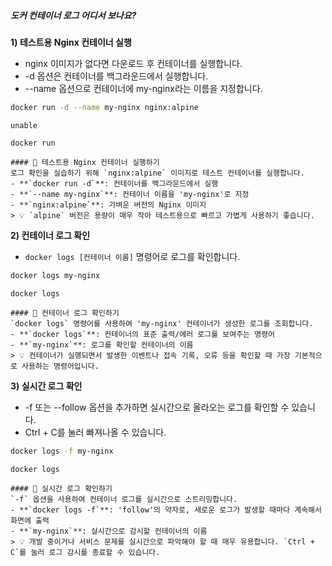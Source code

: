 ##### 도커 컨테이너 로그 어디서 보나요? #####

**1) 테스트용 Nginx 컨테이너 실행**

* nginx 이미지가 없다면 다운로드 후 컨테이너를 실행합니다.
* -d 옵션은 컨테이너를 백그라운드에서 실행합니다.
* --name 옵션으로 컨테이너에 my-nginx라는 이름을 지정합니다.

```bash
docker run -d --name my-nginx nginx:alpine
```
```no-err-check
unable
```
```tech
docker run
```
```desc
#### 🚀 테스트용 Nginx 컨테이너 실행하기
로그 확인을 실습하기 위해 `nginx:alpine` 이미지로 테스트 컨테이너를 실행합니다.
- **`docker run -d`**: 컨테이너를 백그라운드에서 실행
- **`--name my-nginx`**: 컨테이너 이름을 'my-nginx'로 지정
- **`nginx:alpine`**: 가벼운 버전의 Nginx 이미지
> 💡 `alpine` 버전은 용량이 매우 작아 테스트용으로 빠르고 가볍게 사용하기 좋습니다.
```

**2) 컨테이너 로그 확인**

* `docker logs [컨테이너 이름]` 명령어로 로그를 확인합니다.

```bash
docker logs my-nginx
```

```tech
docker logs
```
```desc
#### 📜 컨테이너 로그 확인하기
`docker logs` 명령어를 사용하여 'my-nginx' 컨테이너가 생성한 로그를 조회합니다.
- **`docker logs`**: 컨테이너의 표준 출력/에러 로그를 보여주는 명령어
- **`my-nginx`**: 로그를 확인할 컨테이너의 이름
> 💡 컨테이너가 실행되면서 발생한 이벤트나 접속 기록, 오류 등을 확인할 때 가장 기본적으로 사용하는 명령어입니다.
```

**3) 실시간 로그 확인**

* -f 또는 --follow 옵션을 추가하면 실시간으로 올라오는 로그를 확인할 수 있습니다.
* Ctrl + C를 눌러 빠져나올 수 있습니다.

```bash
docker logs -f my-nginx
```

```tech
docker logs
```
```desc
#### 📡 실시간 로그 확인하기
`-f` 옵션을 사용하여 컨테이너 로그를 실시간으로 스트리밍합니다.
- **`docker logs -f`**: 'follow'의 약자로, 새로운 로그가 발생할 때마다 계속해서 화면에 출력
- **`my-nginx`**: 실시간으로 감시할 컨테이너의 이름
> 💡 개발 중이거나 서비스 문제를 실시간으로 파악해야 할 때 매우 유용합니다. `Ctrl + C`를 눌러 로그 감시를 종료할 수 있습니다.
```
